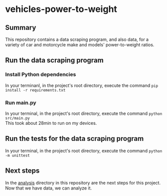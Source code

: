 # vehicles-power-to-weight
## Summary
This repository contains a data scraping program, and also data, for a variety of car and motorcycle make and models' power-to-weight ratios.
## Run the data scraping program
### Install Python dependencies
In your terminanl, in the project's root directory, execute the command <code>pip install -r requirements.txt</code>
### Run main.py
In your terminal, in the project's root directory, execute the command <code>python src/main.py</code><br>
This took about 28min to run on my devices.
## Run the tests for the data scraping program
In your terminal, in the project's root directory, execute the command <code>python -m unittest</code>
## Next steps
In the [analysis](./analysis) directory in this repository are the next steps for this project. Now that we have data, we can analyze it.
